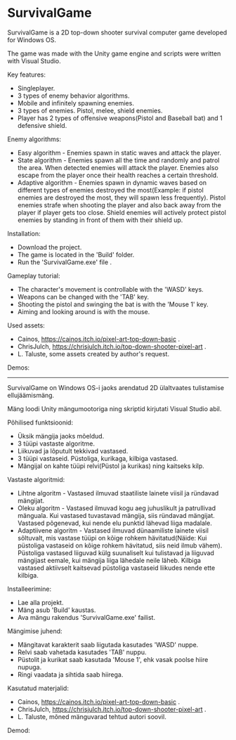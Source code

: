 # SurvivalGame

SurvivalGame is a 2D top-down shooter survival computer game developed for Windows OS.

The game was made with the Unity game engine and scripts were written with Visual Studio.

Key features:
- Singleplayer.
- 3 types of enemy behavior algorithms.
- Mobile and infinitely spawning enemies.
- 3 types of enemies. Pistol, melee, shield enemies.
- Player has 2 types of offensive weapons(Pistol and Baseball bat) and 1 defensive shield.

Enemy algorithms:
- Easy algorithm - Enemies spawn in static waves and attack the player.
- State algorithm - Enemies spawn all the time and randomly and patrol the area. When detected enemies will attack the player. Enemies also escape from the player once their health reaches a certain threshold.
- Adaptive algorithm - Enemies spawn in dynamic waves based on different types of enemies destroyed the most(Example: if pistol enemies are destroyed the most, they will spawn less frequently). Pistol enemies strafe when shooting the player and also back away from the player if player gets too close. Shield enemies will actively protect pistol enemies by standing in front of them with their shield up.

Installation:
- Download the project.
- The game is located in the 'Build' folder.
- Run the 'SurvivalGame.exe' file .

Gameplay tutorial:
- The character's movement is controllable with the 'WASD' keys.
- Weapons can be changed with the 'TAB' key.
- Shooting the pistol and swinging the bat is with the 'Mouse 1' key.
- Aiming and looking around is with the mouse.

Used assets:
- Cainos, https://cainos.itch.io/pixel-art-top-down-basic .
- ChrisJulch, https://chrisjulch.itch.io/top-down-shooter-pixel-art .
- L. Taluste, some assets created by author's request.

Demos:


----


SurvivalGame on Windows OS-i jaoks arendatud 2D ülaltvaates tulistamise ellujäämismäng.

Mäng loodi Unity mängumootoriga ning skriptid kirjutati Visual Studio abil.

Põhilised funktsioonid:
- Üksik mängija jaoks mõeldud.
- 3 tüüpi vastaste algoritme.
- Liikuvad ja lõputult tekkivad vastased.
- 3 tüüpi vastaseid. Püstoliga, kurikaga, kilbiga vastased.
- Mängijal on kahte tüüpi relvi(Püstol ja kurikas) ning kaitseks kilp.

Vastaste algoritmid:
- Lihtne algoritm - Vastased ilmuvad staatiliste lainete viisil ja ründavad mängijat.
- Oleku algoritm - Vastased ilmuvad kogu aeg juhuslikult ja patrullivad mänguala. Kui vastased tuvastavad mängija, siis ründavad mängijat. Vastased põgenevad, kui nende elu punktid lähevad liiga madalale.
- Adaptiivene algoritm - Vastased ilmuvad dünaamiliste lainete viisil sõltuvalt, mis vastase tüüpi on kõige rohkem hävitatud(Näide: Kui püstoliga vastaseid on kõige rohkem hävitatud, siis neid ilmub vähem). Püstoliga vastased liiguvad külg suunaliselt kui tulistavad ja liiguvad mängijast eemale, kui mängija liiga lähedale neile läheb. Kilbiga vastased aktiivselt kaitsevad püstoliga vastaseid liikudes nende ette kilbiga.

Installeerimine:
- Lae alla projekt.
- Mäng asub 'Build' kaustas.
- Ava mängu rakendus 'SurvivalGame.exe' failist.

Mängimise juhend:
- Mängitavat karakterit saab liigutada kasutades 'WASD' nuppe.
- Relvi saab vahetada kasutades 'TAB' nuppu.
- Püstolit ja kurikat saab kasutada 'Mouse 1', ehk vasak poolse hiire nupuga.
- Ringi vaadata ja sihtida saab hiirega.

Kasutatud materjalid:
- Cainos, https://cainos.itch.io/pixel-art-top-down-basic .
- ChrisJulch, https://chrisjulch.itch.io/top-down-shooter-pixel-art .
- L. Taluste, mõned mänguvarad tehtud autori soovil.

Demod:
